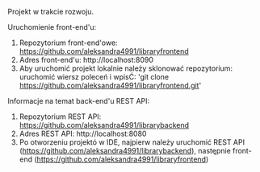 Projekt w trakcie rozwoju.

Uruchomienie front-end'u:

1. Repozytorium front-end'owe: https://github.com/aleksandra4991/libraryfrontend
2. Adres front-end'u: http://localhost:8090
3. Aby uruchomić projekt lokalnie należy sklonować repozytorium: uruchomić wiersz poleceń i wpisĆ: 'git clone https://github.com/aleksandra4991/libraryfrontend.git'

Informacje na temat back-end'u REST API:

1. Repozytorium REST API: https://github.com/aleksandra4991/librarybackend
2. Adres REST API: http://localhost:8080
3. Po otworzeniu projektó w IDE, najpierw należy uruchomić REST API (https://github.com/aleksandra4991/librarybackend), następnie front-end (https://github.com/aleksandra4991/libraryfrontend)
